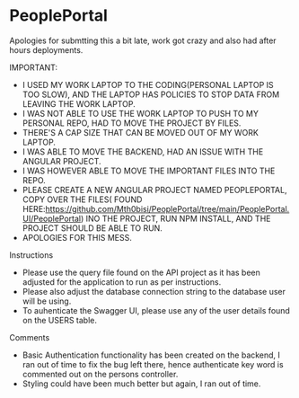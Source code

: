 # PeoplePortal

Apologies for submtting this a bit late, work got crazy and also had after hours deployments.

IMPORTANT: 
* I USED MY WORK LAPTOP TO THE CODING(PERSONAL LAPTOP IS TOO SLOW), AND THE LAPTOP HAS POLICIES TO STOP DATA FROM LEAVING THE WORK LAPTOP.
* I WAS NOT ABLE TO USE THE WORK LAPTOP TO PUSH TO MY PERSONAL REPO, HAD TO MOVE THE PROJECT BY FILES.
* THERE'S A CAP SIZE THAT CAN BE MOVED OUT OF MY WORK LAPTOP.
* I WAS ABLE TO MOVE THE BACKEND, HAD AN ISSUE WITH THE ANGULAR PROJECT.
* I WAS HOWEVER ABLE TO MOVE THE IMPORTANT FILES INTO THE REPO.
* PLEASE CREATE A NEW ANGULAR PROJECT NAMED PEOPLEPORTAL, COPY OVER THE FILES( FOUND HERE:https://github.com/Mth0bisi/PeoplePortal/tree/main/PeoplePortal.UI/PeoplePortal) INO THE PROJECT, RUN NPM INSTALL, AND THE PROJECT SHOULD BE ABLE TO RUN.
* APOLOGIES FOR THIS MESS.

Instructions
* Please use the query file found on the API project as it has been adjusted for the application to run as per instructions.
* Please also adjust the database connection string to the database user will be using.
* To auhenticate the Swagger UI, please use any of the user details found on the USERS table.

Comments
* Basic Authentication functionality has been created on the backend, I ran out of time to fix the bug left there, hence authenticate key word is commented out on the persons controller.
* Styling could have been much better but again, I ran out of time.
